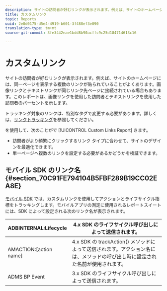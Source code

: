 ```yaml
---
description: サイトの訪問者が好むリンクが表示されます。例えば、サイトのホームページには、同一ページを表示する複数のリンクが貼られていることがよくあります。画像リンクとテキストリンクが同じリンク先ページに接続されている場合もあります。このレポートは、画像リンクを使用した訪問者とテキストリンクを使用した訪問者のパーセントを示します。
title: カスタムリンク
topic: Reports
uuid: 2e0d0175-d5e4-4919-b601-3f488ef3e090
translation-type: tm+mt
source-git-commit: 3fe3442eae1bdd8b90acffc9c25d184714613c16

---
```



# カスタムリンク

サイトの訪問者が好むリンクが表示されます。例えば、サイトのホームページには、同一ページを表示する複数のリンクが貼られていることがよくあります。画像リンクとテキストリンクが同じリンク先ページに接続されている場合もあります。このレポートは、画像リンクを使用した訪問者とテキストリンクを使用した訪問者のパーセントを示します。

トラッキング対象のリンクは、特別なタグで変更する必要があります。詳しくは、[リンクトラッキング](https://docs.adobe.com/content/help/ja-JP/analytics/implementation/javascript-implementation/variables-analytics-reporting/config-var/s-linktrackvars.html)を参照してください。

を使用して、次のことがで [!UICONTROL Custom Links Report] きます。

* 訪問者がより頻繁にクリックするリンク タイプに合わせて、サイトのデザインを最適化できます。
* 単一ページへ複数のリンクを設定する必要があるかどうかを検証できます。

## モバイル SDK のリンク名 {#section_70C91FE794104B5FBF289B19CC02EA8E}

[モバイル SDK](https://docs.adobe.com/content/help/ja-JP/mobile-services/using/home.html) では、カスタムリンクを使用してアクションとライフサイクル指標をトラッキングします。モバイルアプリの測定に使用されるレポートスイートには、SDK によって設定される次のリンク名が表示されます。

| ADBINTERNAL:Lifecycle | 4.x SDK のライフサイクル呼び出しによって送信されます。 |
|---|---|
| AMACTION:[action name] | 4.x SDK の trackAction() メソッドによって送信されます。アクション名には、メソッドの呼び出し時に設定された名前が使用されます。 |
| ADMS BP Event | 3.x SDK のライフサイクル呼び出しによって送信されます。 |

